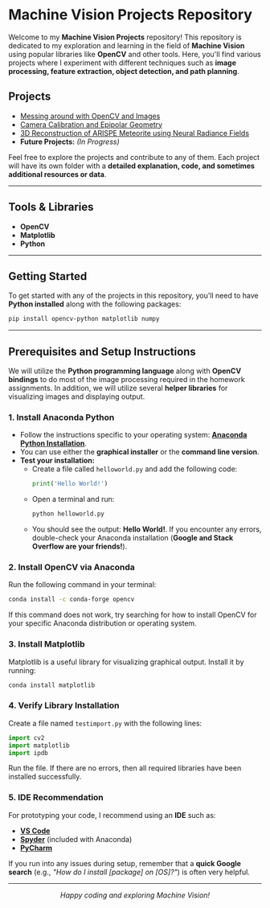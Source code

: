# Machine Vision Projects Repository

Welcome to my **Machine Vision Projects** repository! This repository is dedicated to my exploration and learning in the field of **Machine Vision** using popular libraries like **OpenCV** and other tools. Here, you'll find various projects where I experiment with different techniques such as **image processing, feature extraction, object detection, and path planning**.

## Projects

- [Messing around with OpenCV and Images](https://github.com/ChinmayAmrutkar/Machine-Vision-Projects/tree/main/Messing_around_with_OpenCV_and_images)
- [Camera Calibration and Epipolar Geometry](https://github.com/ChinmayAmrutkar/Machine-Vision-Projects/tree/main/camera-calibration-epipolar-geometry)
- [3D Reconstruction of ARISPE Meteorite using Neural Radiance Fields](https://github.com/ChinmayAmrutkar/Machine-Vision-Projects/tree/main/3D-Reconstruction-of-ARISPE-Meteorite-using-Neural-Radiance-Fields)
- **Future Projects:** *(In Progress)*

Feel free to explore the projects and contribute to any of them. Each project will have its own folder with a **detailed explanation, code, and sometimes additional resources or data**.

---

## Tools & Libraries

- **OpenCV**
- **Matplotlib**
- **Python**

---

## Getting Started

To get started with any of the projects in this repository, you'll need to have **Python installed** along with the following packages:

```bash
pip install opencv-python matplotlib numpy
```

---

## Prerequisites and Setup Instructions

We will utilize the **Python programming language** along with **OpenCV bindings** to do most of the image processing required in the homework assignments. In addition, we will utilize several **helper libraries** for visualizing images and displaying output.

### 1. Install Anaconda Python

- Follow the instructions specific to your operating system: **[Anaconda Python Installation](https://docs.anaconda.com/anaconda/install/)**.
- You can use either the **graphical installer** or the **command line version**.
- **Test your installation:**
  - Create a file called `helloworld.py` and add the following code:
    ```python
    print('Hello World!')
    ```
  - Open a terminal and run:
    ```bash
    python helloworld.py
    ```
  - You should see the output: **Hello World!**. If you encounter any errors, double-check your Anaconda installation (**Google and Stack Overflow are your friends!**).

### 2. Install OpenCV via Anaconda

Run the following command in your terminal:

```bash
conda install -c conda-forge opencv
```

If this command does not work, try searching for how to install OpenCV for your specific Anaconda distribution or operating system.

### 3. Install Matplotlib

Matplotlib is a useful library for visualizing graphical output. Install it by running:

```bash
conda install matplotlib
```

### 4. Verify Library Installation

Create a file named `testimport.py` with the following lines:

```python
import cv2
import matplotlib
import ipdb
```

Run the file. If there are no errors, then all required libraries have been installed successfully.

### 5. IDE Recommendation

For prototyping your code, I recommend using an **IDE** such as:

- **[VS Code](https://code.visualstudio.com/download)**
- **[Spyder](https://www.spyder-ide.org/)** (included with Anaconda)
- **[PyCharm](https://www.jetbrains.com/pycharm/)**

If you run into any issues during setup, remember that a **quick Google search** (e.g., *"How do I install [package] on [OS]?"*) is often very helpful.

---

<p align="center">
  <em>Happy coding and exploring Machine Vision!</em>
</p>



